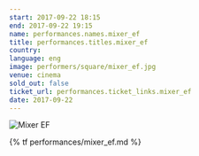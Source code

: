 ```yaml
---
start: 2017-09-22 18:15
end: 2017-09-22 19:15
name: performances.names.mixer_ef
title: performances.titles.mixer_ef
country: 
language: eng
image: performers/square/mixer_ef.jpg
venue: cinema
sold_out: false
ticket_url: performances.ticket_links.mixer_ef
date: 2017-09-22
---
```


<picture>
    <source media="(min-width: 1200px)" srcset="{% asset performers/wide/mixer_ef.jpg @path %}">
    <source media="(min-width: 768px)" srcset="{% asset performers/wide/mixer_ef.jpg @path %}">
    <img src="{% asset performers/square/mixer_ef.jpg @path %}" alt="Mixer EF">
</picture>

{% tf performances/mixer_ef.md %}

